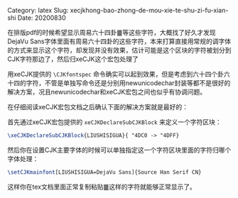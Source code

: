 Category: latex
Slug: xecjkhong-bao-zhong-de-mou-xie-te-shu-zi-fu-xian-shi
Date: 20200830

在排版pdf的时候希望显示周易六十四卦䷀等这些字符，大概找了好久才发现DejaVu Sans字体里面有周易六十四卦的这些字符，本来打算直接用常规的调字体的方式来显示这个字符，却发现并没有效果，估计可能是这个区块的字符被划分到CJK字符那边了，然后归xeCJK这个宏包处理了

用xeCJK提供的 `\CJKfontspec` 命令确实可以起到效果，但是考虑到六十四个卦六十四的字符，不管是单独写命令还是分别用newunicodechar封装等都不是很好的解决方案，况且newunicodechar和xeCJK宏包之间也似乎有协调问题。

在仔细阅读xeCJK宏包文档之后确认下面的解决方案就是最好的：

首先通过xeCJK宏包提供的 `xeCJKDeclareSubCJKBlock` 来定义一个字符区块：

```latex
\xeCJKDeclareSubCJKBlock{LIUSHISIGUA}{ "4DC0 -> "4DFF}
```

然后你在设置CJK主要字体的时候可以单独指定这一个字符区块里面的字符归哪个字体处理：

```latex
\setCJKmainfont[LIUSHISIGUA=DejaVu Sans]{Source Han Serif CN}
```

这样你在tex文档里面正常复制粘贴䷀这样的字符就能够正常显示了。